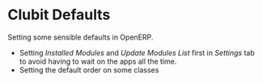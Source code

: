 # Clubit Defaults

Setting some sensible defaults in OpenERP.

* Setting *Installed Modules* and *Update Modules List* first in *Settings* tab to avoid having to wait on the apps all the time.
* Setting the default order on some classes
